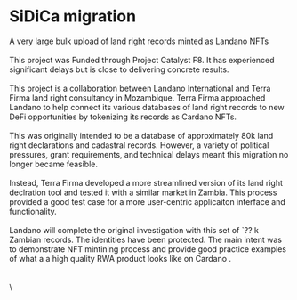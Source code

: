 # SiDiCa migration

A very large bulk upload of land right records minted as Landano NFTs\
\
This project was Funded through Project Catalyst F8. It has experienced significant delays but is close to delivering concrete results.\
\
This project is a collaboration between Landano International and Terra Firma land right consultancy in Mozambique.  Terra Firma approached Landano to help connect its various databases of land right records to new DeFi opportunities by tokenizing its records as Cardano NFTs.\
\
This was originally intended to be a database of approximately 80k land right declarations and cadastral records. However, a variety of political pressures, grant requirements, and technical delays meant this migration no longer became feasible.\
\
Instead, Terra Firma developed a more streamlined version of its land right declration tool and tested it with a similar market in Zambia. This process provided a good test case for a more user-centric applicaiton interface and functionality.\
\
Landano will complete the original investigation with this set of \`?? k Zambian records. The identities have  been protected. The main intent was to demonstrate NFT mintining process and provide good practice examples of what a a high quality RWA product looks like on Cardano .\
\
\
\
